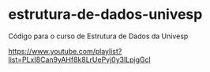 # estrutura-de-dados-univesp
Código para o curso de Estrutura de Dados da Univesp

https://www.youtube.com/playlist?list=PLxI8Can9yAHf8k8LrUePyj0y3lLpigGcl

